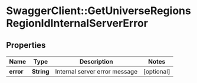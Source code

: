 # SwaggerClient::GetUniverseRegionsRegionIdInternalServerError

## Properties
Name | Type | Description | Notes
------------ | ------------- | ------------- | -------------
**error** | **String** | Internal server error message | [optional] 


